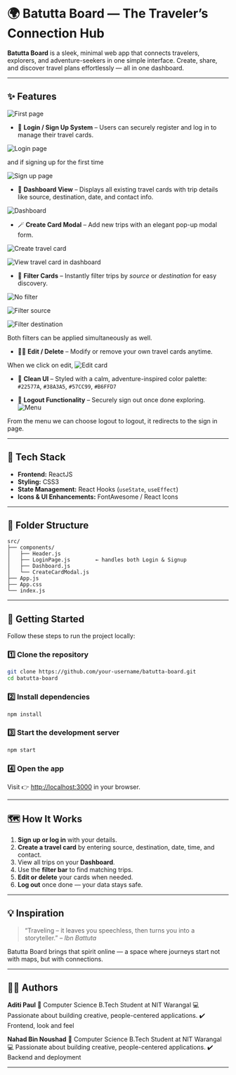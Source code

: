# 🌍 Batutta Board — The Traveler’s Connection Hub

**Batutta Board** is a sleek, minimal web app that connects travelers, explorers, and adventure-seekers in one simple interface.
Create, share, and discover travel plans effortlessly — all in one dashboard.

---

## ✨ Features

![First page](https://raw.githubusercontent.com/aditi21paul/BatuttaBoard/054c3c0006f5553a9cd7b62f29741b7101f3766a/images/p1.jpg)

* 🔐 **Login / Sign Up System** – Users can securely register and log in to manage their travel cards.

![Login page](https://raw.githubusercontent.com/aditi21paul/BatuttaBoard/054c3c0006f5553a9cd7b62f29741b7101f3766a/images/p2.jpg)

and if signing up for the first time

![Sign up page](https://raw.githubusercontent.com/aditi21paul/BatuttaBoard/054c3c0006f5553a9cd7b62f29741b7101f3766a/images/p12.jpg)

* 🧭 **Dashboard View** – Displays all existing travel cards with trip details like source, destination, date, and contact info.

![Dashboard](https://raw.githubusercontent.com/aditi21paul/BatuttaBoard/054c3c0006f5553a9cd7b62f29741b7101f3766a/images/p3.jpg)

* 🪄 **Create Card Modal** – Add new trips with an elegant pop-up modal form.

![Create travel card](https://raw.githubusercontent.com/aditi21paul/BatuttaBoard/054c3c0006f5553a9cd7b62f29741b7101f3766a/images/p9.jpg)

![View travel card in dashboard](https://raw.githubusercontent.com/aditi21paul/BatuttaBoard/054c3c0006f5553a9cd7b62f29741b7101f3766a/images/p10.jpg)

* 🧹 **Filter Cards** – Instantly filter trips by *source* or *destination* for easy discovery.

![No filter](https://raw.githubusercontent.com/aditi21paul/BatuttaBoard/054c3c0006f5553a9cd7b62f29741b7101f3766a/images/p4.jpg)

![Filter source](https://raw.githubusercontent.com/aditi21paul/BatuttaBoard/054c3c0006f5553a9cd7b62f29741b7101f3766a/images/p5.jpg)

![Filter destination](https://raw.githubusercontent.com/aditi21paul/BatuttaBoard/054c3c0006f5553a9cd7b62f29741b7101f3766a/images/p6.jpg)

Both filters can be applied simultaneously as well.

* 🧑‍💻 **Edit / Delete** – Modify or remove your own travel cards anytime.

When we click on edit,
![Edit card](https://raw.githubusercontent.com/aditi21paul/BatuttaBoard/054c3c0006f5553a9cd7b62f29741b7101f3766a/images/p7.jpg)

* 🎨 **Clean UI** – Styled with a calm, adventure-inspired color palette:
  `#22577A`, `#38A3A5`, `#57CC99`, `#B6FFD7`


* 🚪 **Logout Functionality** – Securely sign out once done exploring.
 ![Menu](https://raw.githubusercontent.com/aditi21paul/BatuttaBoard/054c3c0006f5553a9cd7b62f29741b7101f3766a/images/p11.jpg)

From the menu we can choose logout to logout, it redirects to the sign in page.

---

## 🧰 Tech Stack

* **Frontend:** ReactJS
* **Styling:** CSS3
* **State Management:** React Hooks (`useState`, `useEffect`)
* **Icons & UI Enhancements:** FontAwesome / React Icons

---

## 📁 Folder Structure

```
src/
├── components/
│   ├── Header.js
│   ├── LoginPage.js        ← handles both Login & Signup
│   ├── Dashboard.js
│   └── CreateCardModal.js
├── App.js
├── App.css
└── index.js
```

---

## 🚀 Getting Started

Follow these steps to run the project locally:

### 1️⃣ Clone the repository

```bash
git clone https://github.com/your-username/batutta-board.git
cd batutta-board
```

### 2️⃣ Install dependencies

```bash
npm install
```

### 3️⃣ Start the development server

```bash
npm start
```

### 4️⃣ Open the app

Visit 👉 [http://localhost:3000](http://localhost:3000) in your browser.

---

## 🗺️ How It Works

1. **Sign up or log in** with your details.
2. **Create a travel card** by entering source, destination, date, time, and contact.
3. View all trips on your **Dashboard**.
4. Use the **filter bar** to find matching trips.
5. **Edit or delete** your cards when needed.
6. **Log out** once done — your data stays safe.

---

## 💡 Inspiration

> “Traveling – it leaves you speechless, then turns you into a storyteller.” – *Ibn Battuta*

Batutta Board brings that spirit online — a space where journeys start not with maps, but with connections.

---

## 🧑‍🎨 Authors

**Aditi Paul**
📍 Computer Science B.Tech Student at NIT Warangal 
💻 Passionate about building creative, people-centered applications.
✔️ Frontend, look and feel

**Nahad Bin Noushad**
📍 Computer Science B.Tech Student at NIT Warangal 
💻 Passionate about building creative, people-centered applications.
✔️ Backend and deployment

---

